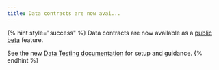 ```yaml
---
title: Data contracts are now avai...
---
```


{% hint style="success" %}
Data contracts are now available as a [public beta](https://beta.soda.io/create-account) feature.

See the new [Data Testing documentation](https://app.gitbook.com/s/A2PmHkO5cBgeRPdiPPOG/data-testing) for setup and guidance.
{% endhint %}
